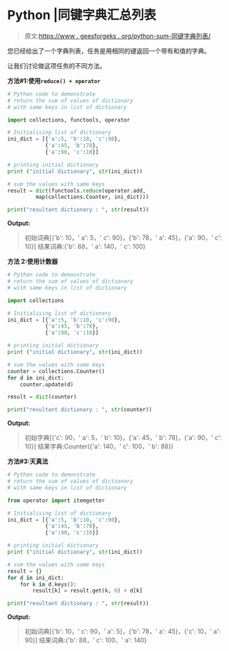 # Python |同键字典汇总列表

> 原文:[https://www . geesforgeks . org/python-sum-同键字典列表/](https://www.geeksforgeeks.org/python-sum-list-of-dictionaries-with-same-key/)

您已经给出了一个字典列表，任务是用相同的键返回一个带有和值的字典。

让我们讨论做这项任务的不同方法。

**方法#1:使用`reduce() + operator`**

```py
# Python code to demonstrate
# return the sum of values of dictionary
# with same keys in list of dictionary

import collections, functools, operator

# Initialising list of dictionary
ini_dict = [{'a':5, 'b':10, 'c':90},
            {'a':45, 'b':78}, 
            {'a':90, 'c':10}]

# printing initial dictionary
print ("initial dictionary", str(ini_dict))

# sum the values with same keys
result = dict(functools.reduce(operator.add,
         map(collections.Counter, ini_dict)))

print("resultant dictionary : ", str(result))
```

**Output:**

> 初始词典[{'b': 10，' a': 5，' c': 90}，{'b': 78，' a': 45}，{'a': 90，' c': 10}]
> 结果词典:{'b': 88，' a': 140，' c': 100}

**方法 2:使用计数器**

```py
# Python code to demonstrate
# return the sum of values of dictionary
# with same keys in list of dictionary

import collections

# Initialising list of dictionary
ini_dict = [{'a':5, 'b':10, 'c':90}, 
            {'a':45, 'b':78},
            {'a':90, 'c':10}]

# printing initial dictionary
print ("initial dictionary", str(ini_dict))

# sum the values with same keys
counter = collections.Counter()
for d in ini_dict: 
    counter.update(d)

result = dict(counter)

print("resultant dictionary : ", str(counter))
```

**Output:**

> 初始字典[{'c': 90，' a': 5，' b': 10}，{'a': 45，' b': 78}，{'a': 90，' c': 10}]
> 结果字典:Counter({'a': 140，' c': 100，' b': 88})

**方法#3:天真法**

```py
# Python code to demonstrate
# return the sum of values of dictionary
# with same keys in list of dictionary

from operator import itemgetter

# Initialising list of dictionary
ini_dict = [{'a':5, 'b':10, 'c':90},
            {'a':45, 'b':78}, 
            {'a':90, 'c':10}]

# printing initial dictionary
print ("initial dictionary", str(ini_dict))

# sum the values with same keys
result = {}
for d in ini_dict:
    for k in d.keys():
        result[k] = result.get(k, 0) + d[k]

print("resultant dictionary : ", str(result))
```

**Output:**

> 初始词典[{'b': 10，' c': 90，' a': 5}，{'b': 78，' a': 45}，{'c': 10，' a': 90}]
> 结果词典:{'b': 88，' c': 100，' a': 140}